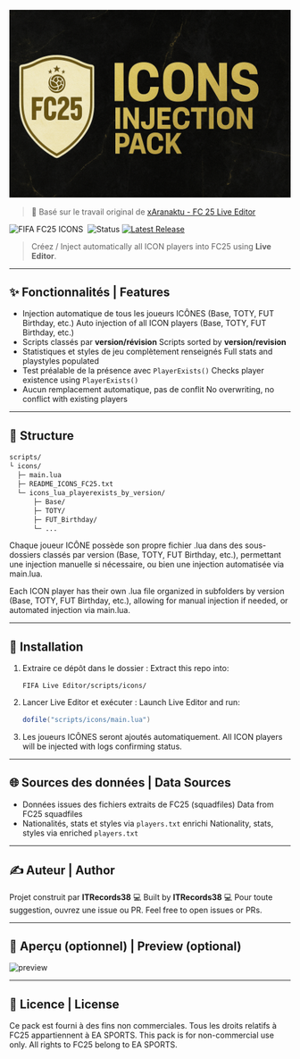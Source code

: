 ![banner](https://raw.githubusercontent.com/ITRecords38/fc25-icons-injection/main/banner.png)


> 🔗 Basé sur le travail original de [xAranaktu - FC 25 Live Editor](https://github.com/xAranaktu/FC-25-Live-Editor)

![FIFA FC25 ICONS](https://img.shields.io/badge/LiveEditor-Compatible-green?style=flat-square)  ![Status](https://img.shields.io/badge/Ready_For_Use-FC25-blue?style=flat-square) [![Latest Release](https://img.shields.io/github/v/release/ITRecords38/fc25-icons-injection?label=Latest%20Release)](https://github.com/ITRecords38/fc25-icons-injection/releases/latest)

> Créez / Inject automatically all ICON players into FC25 using **Live Editor**.

---

## ✨ Fonctionnalités | Features

* Injection automatique de tous les joueurs ICÔNES (Base, TOTY, FUT Birthday, etc.)
  Auto injection of all ICON players (Base, TOTY, FUT Birthday, etc.)
* Scripts classés par **version/révision**
  Scripts sorted by **version/revision**
* Statistiques et styles de jeu complètement renseignés
  Full stats and playstyles populated
* Test préalable de la présence avec `PlayerExists()`
  Checks player existence using `PlayerExists()`
* Aucun remplacement automatique, pas de conflit
  No overwriting, no conflict with existing players

---

## 📁 Structure

```
scripts/
└ icons/
  ├─ main.lua
  ├─ README_ICONS_FC25.txt
  └─ icons_lua_playerexists_by_version/
      ├─ Base/
      ├─ TOTY/
      ├─ FUT_Birthday/
      └─ ...
```
Chaque joueur ICÔNE possède son propre fichier .lua dans des sous-dossiers classés par version (Base, TOTY, FUT Birthday, etc.), permettant une injection manuelle si nécessaire, ou bien une injection automatisée via main.lua.

Each ICON player has their own .lua file organized in subfolders by version (Base, TOTY, FUT Birthday, etc.), allowing for manual injection if needed, or automated injection via main.lua.

---

## 📆 Installation

1. Extraire ce dépôt dans le dossier :
   Extract this repo into:

   ```
   FIFA Live Editor/scripts/icons/
   ```

2. Lancer Live Editor et exécuter :
   Launch Live Editor and run:

   ```lua
   dofile("scripts/icons/main.lua")
   ```

3. Les joueurs ICÔNES seront ajoutés automatiquement.
   All ICON players will be injected with logs confirming status.

---

## 🌐 Sources des données | Data Sources

* Données issues des fichiers extraits de FC25 (squadfiles)
  Data from FC25 squadfiles
* Nationalités, stats et styles via `players.txt` enrichi
  Nationality, stats, styles via enriched `players.txt`

---

## ✍️ Auteur | Author

Projet construit par **ITRecords38** 💻
Built by **ITRecords38** 💻
Pour toute suggestion, ouvrez une issue ou PR.
Feel free to open issues or PRs.

---

## 🎨 Aperçu (optionnel) | Preview (optional)

![preview](https://imgur.com/k5SRKnQ.png)

---

## 🔗 Licence | License

Ce pack est fourni à des fins non commerciales. Tous les droits relatifs à FC25 appartiennent à EA SPORTS.
This pack is for non-commercial use only. All rights to FC25 belong to EA SPORTS.
